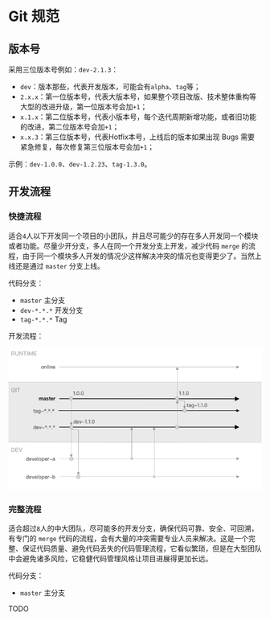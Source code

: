 # Git 规范

## 版本号
采用三位版本号例如：`dev-2.1.3`：

* `dev`：版本那些，代表开发版本，可能会有`alpha`、`tag`等；
* `2.x.x`：第一位版本号，代表大版本号，如果整个项目改版、技术整体重构等大型的改进升级，第一位版本号会加`+1`；
* `x.1.x`：第二位版本号，代表小版本号，每个迭代周期新增功能，或者旧功能的改进，第二位版本号会加`+1`；
* `x.x.3`：第三位版本号，代表Hotfix本号，上线后的版本如果出现 Bugs 需要紧急修复，每次修复第三位版本号会加`+1`；

示例：`dev-1.0.0`、`dev-1.2.23`、`tag-1.3.0`。

## 开发流程

### 快捷流程
适合`4`人以下开发同一个项目的小团队，并且尽可能少的存在多人开发同一个模块或者功能。尽量少开分支，多人在同一个开发分支上开发，减少代码 `merge` 的流程，由于同一个模块多人开发的情况少这样解决冲突的情况也变得更少了。当然上线还是通过 `master` 分支上线。

代码分支：
* `master` 主分支
* `dev-*.*.*` 开发分支
* `tag-*.*.*` Tag

开发流程：

![Git Flow](../static/git-flow.png)

### 完整流程
适合超过`8`人的中大团队，尽可能多的开发分支，确保代码可靠、安全、可回溯，有专门的 `merge` 代码的流程，会有大量的冲突需要专业人员来解决。这是一个完整、保证代码质量、避免代码丢失的代码管理流程，它看似繁琐，但是在大型团队中会避免诸多风险，它稳健代码管理风格让项目进展得更加长远。

代码分支：
* `master` 主分支

TODO